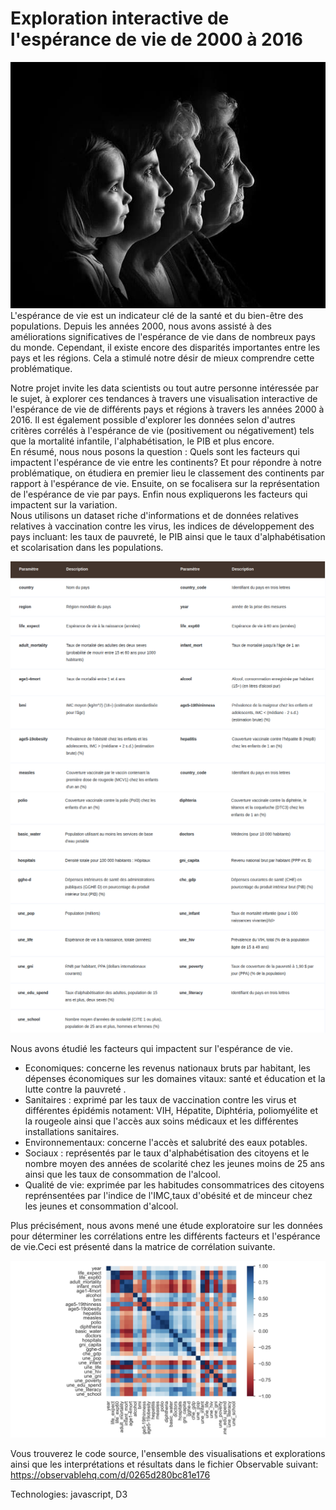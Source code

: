 <h1>Exploration interactive de l'espérance de vie de 2000 à 2016</h1>
<img src="lifetime_evolution.jpeg" width="512"/>
L'espérance de vie est un indicateur clé de la santé et du bien-être des populations. Depuis les années 2000, nous avons assisté à des améliorations significatives de l'espérance de vie dans de nombreux pays du monde. Cependant, il existe encore des disparités importantes entre les pays et les régions. Cela a stimulé notre désir de mieux comprendre cette problématique.

Notre projet invite les data scientists ou tout autre personne intéressée par le sujet, à explorer ces tendances à travers une visualisation interactive de l'espérance de vie de différents pays et régions à travers les années 2000 à 2016. Il est également possible d'explorer les données selon d'autres critères corrélés à l'espérance de vie (positivement ou négativement) tels que la mortalité infantile, l'alphabétisation, le PIB et plus encore. <br>
En résumé, nous nous posons la question : Quels sont les facteurs qui impactent l'espérance de vie entre les continents? Et pour répondre à notre problématique, on étudiera en premier lieu le classement des continents par rapport à l'espérance de vie. Ensuite, on se focalisera sur la représentation de l'espérance de vie par pays. Enfin nous expliquerons les facteurs qui impactent sur la variation. <br>
Nous utilisons un dataset riche d'informations et de données relatives relatives à vaccination contre les virus, les indices de développement des pays incluant: les taux de pauvreté, le PIB ainsi que le taux d'alphabétisation et scolarisation dans les populations.<br>

<img src="columns_description2.png" width="512"/><br>
<img src="columns_description.png" width="512"/>

Nous avons étudié les facteurs qui impactent sur l'espérance de vie.<br>
<ul>
  <li>
    Economiques: concerne les revenus nationaux bruts par habitant, les dépenses économiques sur les domaines vitaux: santé et éducation et la lutte contre la pauvreté .</li>
  <li>  Sanitaires : exprimé par les taux de vaccination contre les virus et différentes épidémis notament: VIH, Hépatite, Diphtéria, poliomyélite et la rougeole ainsi que l'accès aux soins médicaux et les différentes installations sanitaires.</li>
  <li>  Environnementaux: concerne l'accès et salubrité des eaux potables.</li>
  <li>  Sociaux : représentés par le taux d'alphabétisation des citoyens et le nombre moyen des années de scolarité chez les jeunes moins de 25 ans ainsi que les taux de consommation de l'alcool.</li>
   <li> Qualité de vie: exprimée par les habitudes consommatrices des citoyens reprénsentées par l'indice de l'IMC,taux d'obésité et de minceur chez les jeunes et consommation d'alcool.
</li>
</ul>

Plus précisément, nous avons mené une étude exploratoire sur les données pour déterminer les corrélations entre les différents facteurs et l'espérance de vie.Ceci est présenté dans la matrice de corrélation suivante. <br>

<img src="heatmap.png" width="512"/>

Vous trouverez le code source, l'ensemble des visualisations et explorations ainsi que les interprétations et résultats dans le fichier Observable suivant: https://observablehq.com/d/0265d280bc81e176

Technologies: javascript, D3

